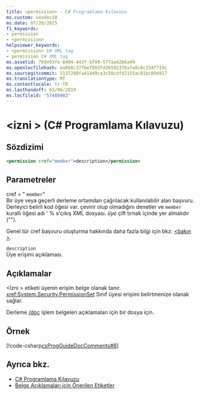 ```yaml
---
title: <permission> - C# Programlama Kılavuzu
ms.custom: seodec18
ms.date: 07/20/2015
f1_keywords:
- permission
- <permission>
helpviewer_keywords:
- <permission> C# XML tag
- permission C# XML tag
ms.assetid: 769e93fe-8404-443f-bf99-577aa42b6a49
ms.openlocfilehash: ea0b8c37f6ef803fd36592376a7a8c0c334f719c
ms.sourcegitcommit: 5137208fa414d9ca3c58cdfd2155ac81bc89e917
ms.translationtype: MT
ms.contentlocale: tr-TR
ms.lasthandoff: 03/06/2019
ms.locfileid: "57489403"
---
```

# <a name="permission-c-programming-guide"></a>\<izni > (C# Programlama Kılavuzu)
## <a name="syntax"></a>Sözdizimi  
  
```xml  
<permission cref="member">description</permission>  
```  
  
## <a name="parameters"></a>Parametreler  
 cref = " `member`"  
 Bir üye veya geçerli derleme ortamdan çağrılacak kullanılabilir alan başvuru. Derleyici belirli kod öğesi var. çevirir olup olmadığını denetler ve `member` kurallı öğesi adı ' % s'çıkış XML dosyası. *üye* çift tırnak içinde yer almalıdır ("").  
  
 Genel tür cref başvuru oluşturma hakkında daha fazla bilgi için bkz: [ \<bakın >](../../../csharp/programming-guide/xmldoc/see.md).  
  
 `description`  
 Üye erişimi açıklaması.  
  
## <a name="remarks"></a>Açıklamalar  
 \<İzni > etiketi üyenin erişim belge olanak tanır. <xref:System.Security.PermissionSet> Sınıf üyesi erişimi belirtmenize olanak sağlar.  
  
 Derleme [/doc](../../../csharp/language-reference/compiler-options/doc-compiler-option.md) işlem belgeleri açıklamaları için bir dosya için.  
  
## <a name="example"></a>Örnek  
 [!code-csharp[csProgGuideDocComments#8](~/samples/snippets/csharp/VS_Snippets_VBCSharp/csProgGuideDocComments/CS/DocComments.cs#8)]  
  
## <a name="see-also"></a>Ayrıca bkz.

- [C# Programlama Kılavuzu](../../../csharp/programming-guide/index.md)
- [Belge Açıklamaları için Önerilen Etiketler](../../../csharp/programming-guide/xmldoc/recommended-tags-for-documentation-comments.md)
